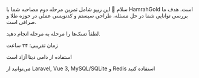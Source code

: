 
سلام 👋
این ریپو شامل تمرین مرحله دوم مصاحبه شما با HamrahGold است.
هدف ما بررسی توانایی شما در حل مسئله، طراحی سیستم و کدنویسی عملی در حوزه طلا و صرافی است.

لطفاً تسک‌ها را مرحله به مرحله انجام دهید.

زمان تقریبی: ۲۴ ساعت

استفاده از دامی دیتا آزاد است

می‌توانید از Laravel, Vue 3, MySQL/SQLite و Redis  استفاده کنید
